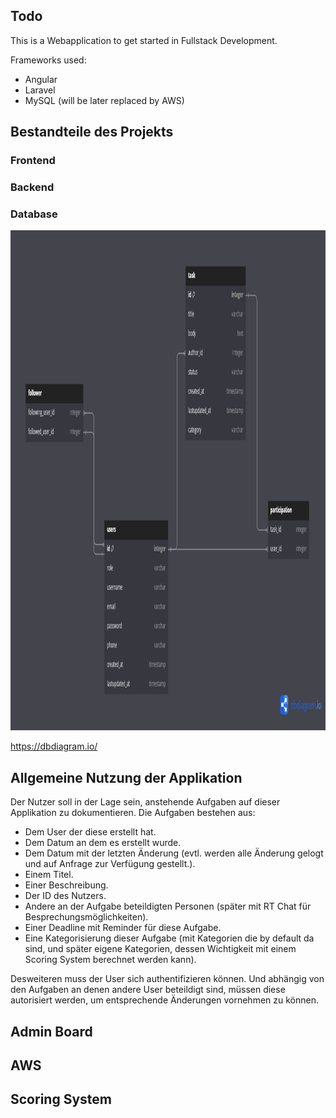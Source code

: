 ## Todo

This is a Webapplication to get started in Fullstack Development.

Frameworks used:
- Angular
- Laravel
- MySQL (will be later replaced by AWS)


## Bestandteile des Projekts

### Frontend

### Backend

### Database
<img src="./doc_rsrcs/first_db_schema.png" alt="first db schema" width="600" height="800">

https://dbdiagram.io/

## Allgemeine Nutzung der Applikation 
Der Nutzer soll in der Lage sein, anstehende Aufgaben auf dieser Applikation zu dokumentieren.
Die Aufgaben bestehen aus:
- Dem User der diese erstellt hat.
- Dem Datum an dem es erstellt wurde.
- Dem Datum mit der letzten Änderung (evtl. werden alle Änderung gelogt und auf Anfrage zur Verfügung gestellt.).
- Einem Titel.
- Einer Beschreibung.
- Der ID des Nutzers.
- Andere an der Aufgabe beteildigten Personen (später mit RT Chat für Besprechungsmöglichkeiten).
- Einer Deadline mit Reminder für diese Aufgabe.
- Eine Kategorisierung dieser Aufgabe (mit Kategorien die by default da sind, und später eigene Kategorien, dessen Wichtigkeit mit einem Scoring System berechnet werden kann).

Desweiteren muss der User sich authentifizieren können. Und abhängig von den Aufgaben an denen andere User beteildigt sind, müssen diese autorisiert werden, um entsprechende Änderungen vornehmen zu können.

## Admin Board

## AWS

## Scoring System
